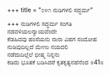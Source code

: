 +++
title = "೦೪೧ ನುಡಿಗಳಲಿ ಸದ್ಧರ್ಮ"

+++
ನುಡಿಗಳಲಿ ಸದ್ಧರ್ಮ ಸಂಗತಿ  
ನಡವಳಿಯಲನ್ಯಾಯವೆಂದೇ  
ಕೆಡಹಿದವು ಹಂಸೆಯನು ನಾನಾ ವಿಹಗ ಸಂದೋಹ  
ನುಡಿವುದಿಲ್ಲದೆ ಮೇಣು ನಯದಲಿ  
ನಡೆದುದಿಲ್ಲೆಲೆ ಭೀಷ್ಮ ನಿನ್ನನು  
ಕಡಿದು ಭೂತಕೆ ಬಡಿಸಿದರೆ ಕೃತಕೃತ್ಯನಹೆನೆಂದ   ॥41॥
